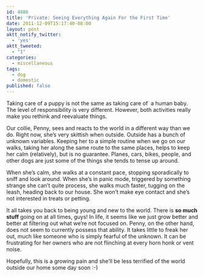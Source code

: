 ```yaml
---
id: 4886
title: 'Private: Seeing Everything Again For the First Time'
date: 2011-12-09T15:17:40-08:00
layout: post
aktt_notify_twitter:
  - 'yes'
aktt_tweeted:
  - "1"
categories:
  - miscellaneous
tags:
  - dog
  - domestic
published: false
---
```

Taking care of a puppy is not the same as taking care of  a human baby. The level of responsibility is very different. However, both activities really make you rethink and reevaluate things.

Our collie, Penny, sees and reacts to the world in a different way than we do. Right now, she&#8217;s very skittish when outside. Outside has a bunch of unknown variables. Keeping her to a simple routine when we go on our walks, taking her along the same route to the same places, helps to keep her calm (relatively), but is no guarantee. Planes, cars, bikes, people, and other dogs are just some of the things she tends to tense up around.

When she&#8217;s calm, she walks at a constant pace, stopping sporadically to sniff and look around. When she&#8217;s in panic mode, triggered by something strange she can&#8217;t quite process, she walks much faster, tugging on the leash, heading back to our house. She won&#8217;t make eye contact and she&#8217;s not interested in treats or petting.

It all takes you back to being young and new to the world. There is **so much stuff** going on at all times, guys! In life, it seems like we just grow better and better at filtering out what we&#8217;re not focused on. Penny, on the other hand, does not seem to currently possess that ability. It takes little to freak her out, much like someone who is simply fearful of the unknown. It can be frustrating for her owners who are not flinching at every horn honk or vent noise.

Hopefully, this is a growing pain and she&#8217;ll be less terrified of the world outside our home some day soon :-)

